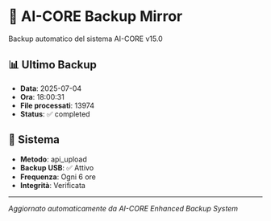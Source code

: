 # 🧬 AI-CORE Backup Mirror

Backup automatico del sistema AI-CORE v15.0

## 📊 Ultimo Backup
- **Data**: 2025-07-04
- **Ora**: 18:00:31
- **File processati**: 13974
- **Status**: ✅ completed

## 🎯 Sistema
- **Metodo**: api_upload
- **Backup USB**: ✅ Attivo
- **Frequenza**: Ogni 6 ore
- **Integrità**: Verificata

---
*Aggiornato automaticamente da AI-CORE Enhanced Backup System*

